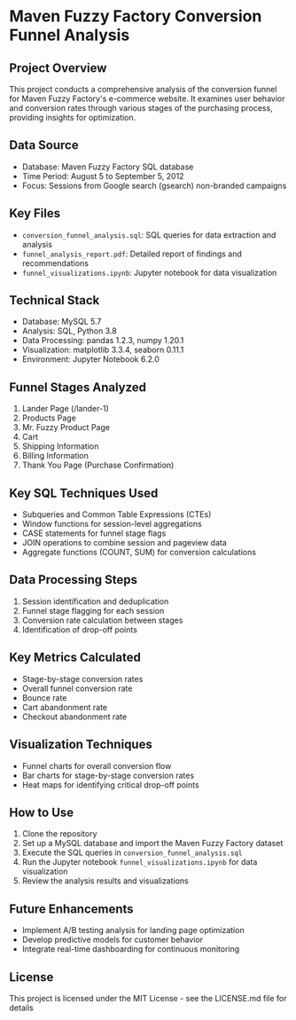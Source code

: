 # Maven Fuzzy Factory Conversion Funnel Analysis

## Project Overview
This project conducts a comprehensive analysis of the conversion funnel for Maven Fuzzy Factory's e-commerce website. It examines user behavior and conversion rates through various stages of the purchasing process, providing insights for optimization.

## Data Source
- Database: Maven Fuzzy Factory SQL database
- Time Period: August 5 to September 5, 2012
- Focus: Sessions from Google search (gsearch) non-branded campaigns

## Key Files
- `conversion_funnel_analysis.sql`: SQL queries for data extraction and analysis
- `funnel_analysis_report.pdf`: Detailed report of findings and recommendations
- `funnel_visualizations.ipynb`: Jupyter notebook for data visualization

## Technical Stack
- Database: MySQL 5.7
- Analysis: SQL, Python 3.8
- Data Processing: pandas 1.2.3, numpy 1.20.1
- Visualization: matplotlib 3.3.4, seaborn 0.11.1
- Environment: Jupyter Notebook 6.2.0

## Funnel Stages Analyzed
1. Lander Page (/lander-1)
2. Products Page
3. Mr. Fuzzy Product Page
4. Cart
5. Shipping Information
6. Billing Information
7. Thank You Page (Purchase Confirmation)

## Key SQL Techniques Used
- Subqueries and Common Table Expressions (CTEs)
- Window functions for session-level aggregations
- CASE statements for funnel stage flags
- JOIN operations to combine session and pageview data
- Aggregate functions (COUNT, SUM) for conversion calculations

## Data Processing Steps
1. Session identification and deduplication
2. Funnel stage flagging for each session
3. Conversion rate calculation between stages
4. Identification of drop-off points

## Key Metrics Calculated
- Stage-by-stage conversion rates
- Overall funnel conversion rate
- Bounce rate
- Cart abandonment rate
- Checkout abandonment rate

## Visualization Techniques
- Funnel charts for overall conversion flow
- Bar charts for stage-by-stage conversion rates
- Heat maps for identifying critical drop-off points

## How to Use
1. Clone the repository
2. Set up a MySQL database and import the Maven Fuzzy Factory dataset
3. Execute the SQL queries in `conversion_funnel_analysis.sql`
4. Run the Jupyter notebook `funnel_visualizations.ipynb` for data visualization
5. Review the analysis results and visualizations

## Future Enhancements
- Implement A/B testing analysis for landing page optimization
- Develop predictive models for customer behavior
- Integrate real-time dashboarding for continuous monitoring

## License
This project is licensed under the MIT License - see the LICENSE.md file for details
